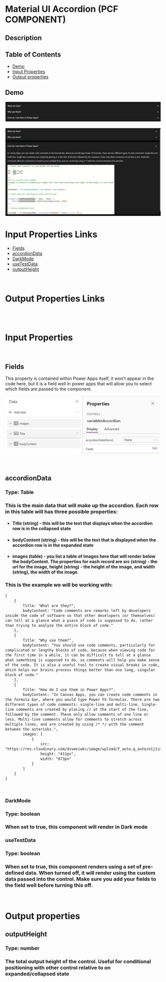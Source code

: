 # Material UI Accordion (PCF COMPONENT)

## Description
###

## Table of Contents

- [Demo](#Demo)
- [Input Properties](#input-properties)
- [Output properties](#output-properties)

## Demo

<img style="border-color: white; border-style: solid; border-width: 1px;" src="./images/Demo.png">


</img>

<br>
<br>

<img style="border-color: white; border-style: solid; border-width: 1px;" src="./images/Demo1.png">


</img>


# Input Properties Links
- [Fields](#fields)
- [accordionData](#accordiondata)
- [DarkMode](#darkmode)
- [useTestData](#usetestdata)
- [outputHeight](#outputheight)

<br>

# Output Properties Links

<br>
<br>

# Input Properties

<br>

## Fields 
This property is contained within Power Apps itself, it won't appear in the code here, but it is a field well in power apps that will allow you to select which fields are passed to the component.

![Fields well](<images/FieldWell.png>)

<br>

## accordionData
### Type: Table
### This is the main data that will make up the accordion. Each row in this table will has three possible properties: 
- #### Title (string) - this will be the text that displays when the accordion row is in the collapsed state
- #### bodyContent (string) - this will be the text that is displayed when the accordion row is in the expanded state
- #### images (table) - you list a table of images here that will render below the bodyContent. The properties for each record are src (string) - the url for the image, height (string) - the height of the image, and width (string), the width of the image. 

### This is the example we will be working with: 

```
[
    {
        Title: "What are they?",
        bodyContent: "Code comments are remarks left by developers inside the code of software so that other developers (or themselves) can tell at a glance what a piece of code is supposed to do, rather than trying to analyze the entire block of code."
    },
    {
        Title: "Why use them?",
        bodyContent: "You should use code comments, particularly for complicated or lengthy blocks of code, because when viewing code for the first time in a while, it can be difficult to tell at a glance what something is supposed to do, so comments will help you make sense of the code. It is also a useful tool to create visual breaks in code, which helps our brains process things better than one long, singular block of code."
    },
    {
        Title: "How do I use them in Power Apps?",
        bodyContent: "In Canvas Apps, you can create code comments in the formula bar, where you would type Power FX formulas. There are two different types of code comments: single-line and multi-line. Single-line comments are created by placing // at the start of the line, followed by the comment. These only allow comments of one line or less. Multi-line comments allow for comments to stretch across multiple lines, and are created by using /* */ with the comment between the asterisks.",
        images: [
            {
                src: "https://res.cloudinary.com/dsvmviwkc/image/upload/f_auto,q_auto/o1j1imdwljwpfie3ikai",
                height: "411px",
                width: "873px"
            }
        ]
    }
]
```

<br>

### DarkMode
### Type: boolean
### When set to true, this component will render in Dark mode

### useTestData
### Type: boolean
### When set to true, this component renders using a set of pre-defined data. When turned off, it will render using the custom data passed into the control. Make sure you add your fields to the field well before turning this off.

<br>

# Output properties

## outputHeight
### Type: number
### The total output height of the control. Useful for conditional positioning with other control relative to on expanded/collapsed state